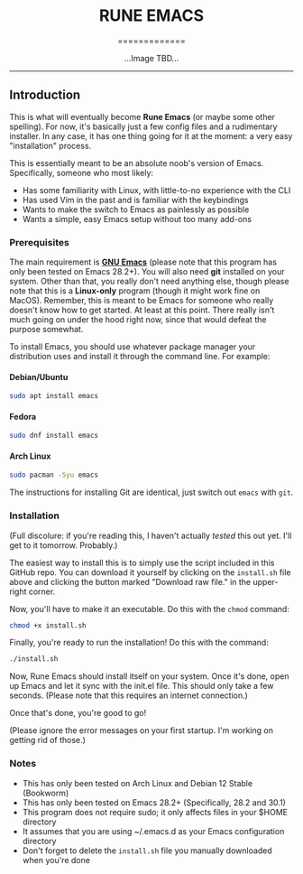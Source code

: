 <div align="center">

# RUNE EMACS
=============

  ...Image TBD...
  
</div>

---

## Introduction
This is what will eventually become **Rune Emacs** (or maybe some other spelling). For now, it's 
basically just a few config files and a rudimentary installer. In any case, it has one thing 
going for it at the moment: a very easy "installation" process. 

This is essentially meant to be an absolute noob's version of Emacs. Specifically, someone who 
most likely:
* Has some familiarity with Linux, with little-to-no experience with the CLI
* Has used Vim in the past and is familiar with the keybindings
* Wants to make the switch to Emacs as painlessly as possible
* Wants a simple, easy Emacs setup without too many add-ons 

### Prerequisites
The main requirement is **[GNU Emacs](https://www.gnu.org/software/emacs/)** (please note that this
program has only been tested on Emacs 28.2+). You will also need **git** installed on your system.
Other than that, you really don't need anything else, though please note that this is a **Linux-only** 
program (though it might work fine on MacOS). Remember, this is meant to be Emacs for someone who 
really doesn't know how to get started. At least at this point. There really isn't much going on 
under the hood right now, since that would defeat the purpose somewhat. 

To install Emacs, you should use whatever package manager your distribution uses and install
it through the command line. For example:

#### Debian/Ubuntu
```sh
sudo apt install emacs
```

#### Fedora
```sh
sudo dnf install emacs
```

#### Arch Linux
```sh
sudo pacman -Syu emacs
```

The instructions for installing Git are identical, just switch out ```emacs``` with ```git```.

### Installation
(Full discolure: if you're reading this, I haven't actually *tested* this out yet. I'll get 
to it tomorrow. Probably.)

The easiest way to install this is to simply use the script included in this GitHub repo. You 
can download it yourself by clicking on the ```install.sh``` file above and clicking the button 
marked "Download raw file." in the upper-right corner. 

Now, you'll have to make it an executable. Do this with the ```chmod``` command:
```sh
chmod +x install.sh
```

Finally, you're ready to run the installation! Do this with the command:
```sh
./install.sh
```

Now, Rune Emacs should install itself on your system. Once it's done, open up Emacs and let
it sync with the init.el file. This should only take a few seconds. (Please note that this
requires an internet connection.) 

Once that's done, you're good to go!

(Please ignore the error messages on your first startup. I'm working on getting rid of those.)

### Notes
* This has only been tested on Arch Linux and Debian 12 Stable (Bookworm)
* This has only been tested on Emacs 28.2+ (Specifically, 28.2 and 30.1)
* This program does not require sudo; it only affects files in your $HOME directory
* It assumes that you are using ~/.emacs.d as your Emacs configuration directory
* Don't forget to delete the ```install.sh``` file you manually downloaded when you're done

